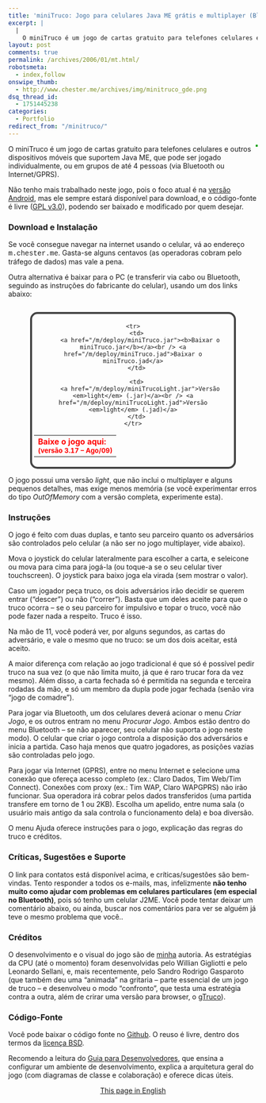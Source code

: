 ```yaml
---
title: 'miniTruco: Jogo para celulares Java ME grátis e multiplayer (Bluetooth/GPRS/3G).'
excerpt: |
  |
    O miniTruco é um jogo de cartas gratuito para telefones celulares e outros dispositivos móveis que suportem Java (J2ME), que pode ser jogado individualmente, ou em grupos de até 4 pessoas (via Bluetooth ou Internet/GPRS). Você também pode jogar direto...
layout: post
comments: true
permalink: /archives/2006/01/mt.html/
robotsmeta:
  - index,follow
onswipe_thumb:
  - http://www.chester.me/archives/img/minitruco_gde.png
dsq_thread_id:
  - 1751445238
categories:
  - Portfolio
redirect_from: "/minitruco/"  
---
```

<img style="float: right; margin-left: 4px; margin-bottom:4px;border: 2px solid #00A000;" src="http://www.chester.me/archives/img/minitruco_gde.png" alt="" />O miniTruco é um jogo de cartas gratuito para telefones celulares e outros dispositivos móveis que suportem Java ME, que pode ser jogado individualmente, ou em grupos de até 4 pessoas (via Bluetooth ou Internet/GPRS).

Não tenho mais trabalhado neste jogo, pois o foco atual é na [versão Android][1], mas ele sempre estará disponível para download, e o código-fonte é livre ([GPL v3.0][2]), podendo ser baixado e modificado por quem desejar.

<!--more-->

<h3 name="instalacao" style="clear: left;">
  Download e Instalação
</h3>

Se você consegue navegar na internet usando o celular, vá ao endereço <span style="font-family: Courier, 'Courier New', monospace;">m.chester.me</span>. Gasta-se alguns centavos (as operadoras cobram pelo tráfego de dados) mas vale a pena.

Outra alternativa é baixar para o PC (e transferir via cabo ou Bluetooth, seguindo as instruções do fabricante do celular), usando um dos links abaixo:

<div style="width:400px; margin-left:auto; margin-right:auto; margin-top:28px; margin-bottom: 12px; text-align: center; padding: 4px; border: 4px solid #444444; -moz-border-radius: 15px; border-radius: 15px;">
  <table style="width:100%">
    <tr>
      <td colspan="2" style="border:0; color: #ff0000; font-weight: bold;">
        Baixe o jogo aqui:<br /><small>(versão 3.17 &#8211; Ago/09)</small>
      </td>
    </tr>

    <tr>
      <td>
        <a href="/m/deploy/miniTruco.jar"><b>Baixar o miniTruco.jar</b></a><br /> <a href="/m/deploy/miniTruco.jad">Baixar o miniTruco.jad</a>
      </td>

      <td>
        <a href="/m/deploy/miniTrucoLight.jar">Versão <em>light</em> (.jar)</a><br /> <a href="/m/deploy/miniTrucoLight.jad">Versão <em>light</em> (.jad)</a>
      </td>
    </tr>
  </table>
</div>

O jogo possui uma versão *light*, que não inclui o multiplayer e alguns pequenos detalhes, mas exige menos memória (se você experimentar erros do tipo *OutOfMemory* com a versão completa, experimente esta).

<h3 style="clear: left;">
  Instruções
</h3>

O jogo é feito com duas duplas, e tanto seu parceiro quanto os adversários são controlados pelo celular (a não ser no jogo multiplayer, vide abaixo).

Mova o joystick do celular lateralmente para escolher a carta, e seleicone ou mova para cima para jogá-la (ou toque-a se o seu celular tiver touchscreen). O joystick para baixo joga ela virada (sem mostrar o valor).

Caso um jogador peça truco, os dois adversários irão decidir se querem entrar (&#8220;descer&#8221;) ou não (&#8220;correr&#8221;). Basta que um deles aceite para que o truco ocorra &#8211; se o seu parceiro for impulsivo e topar o truco, você não pode fazer nada a respeito. Truco é isso.

Na mão de 11, você poderá ver, por alguns segundos, as cartas do adversário, e vale o mesmo que no truco: se um dos dois aceitar, está aceito.

A maior diferença com relação ao jogo tradicional é que só é possível pedir truco na sua vez (o que não limita muito, já que é raro trucar fora da vez mesmo). Além disso, a carta fechada só é permitida na segunda e terceira rodadas da mão, e só um membro da dupla pode jogar fechada (senão vira &#8220;jogo de comadre&#8221;).

Para jogar via Bluetooth, um dos celulares deverá acionar o menu *Criar Jogo*, e os outros entram no menu *Procurar Jogo*. Ambos estão dentro do menu Bluetooth &#8211; se não aparecer, seu celular não suporta o jogo neste modo). O celular que criar o jogo controla a disposição dos adversários e inicia a partida. Caso haja menos que quatro jogadores, as posições vazias são controladas pelo jogo.

Para jogar via Internet (GPRS), entre no menu Internet e selecione uma conexão que ofereça acesso completo (ex.: Claro Dados, Tim Web/Tim Connect). Conexões com proxy (ex.: Tim WAP, Claro WAPGPRS) não irão funcionar. Sua operadora irá cobrar pelos dados transferidos (uma partida transfere em torno de 1 ou 2KB). Escolha um apelido, entre numa sala (o usuário mais antigo da sala controla o funcionamento dela) e boa diversão.

O menu Ajuda oferece instruções para o jogo, explicação das regras do truco e créditos.

<h3 style="clear: left;">
  Críticas, Sugestões e Suporte
</h3>

O link para contatos está disponível acima, e críticas/sugestões são bem-vindas. Tento responder a todos os e-mails, mas, infelizmente **não tenho muito como ajudar com problemas em celulares particulares (em especial no Bluetooth)**, pois só tenho um celular J2ME. Você pode tentar deixar um comentário abaixo, ou ainda, buscar nos comentários para ver se alguém já teve o mesmo problema que você..

<h3 style="clear: left;">
  Créditos
</h3>

O desenvolvimento e o visual do jogo são de [minha][3] autoria. As estratégias da CPU (até o momento) foram desenvolvidas pelo Willian Gigliotti e pelo Leonardo Sellani, e, mais recentemente, pelo Sandro Rodrigo Gasparoto (que também deu uma &#8220;animada&#8221; na gritaria &#8211; parte essencial de um jogo de truco &#8211; e desenvolveu o modo &#8220;confronto&#8221;, que testa uma estratégia contra a outra, além de crirar uma versão para browser, o [gTruco][4]).

<h3 style="clear: left;">
  Código-Fonte
</h3>

Você pode baixar o código fonte no [Github][5]. O reuso é livre, dentro dos termos da [licença BSD][6].

Recomendo a leitura do [Guia para Desenvolvedores][7], que ensina a configurar um ambiente de desenvolvimento, explica a arquitetura geral do jogo (com diagramas de classe e colaboração) e oferece dicas úteis.

<p style="text-align: center;">
  <a href="/minitruco_en">This page in English</a>
</p>

 [1]: /archives/2011/07/minitruco-android.html
 [2]: http://www.gnu.org/licenses/gpl-3.0.html
 [3]: /sobre
 [4]: http://www.gtruco.com.br/
 [5]: https://github.com/chesterbr/minitruco-j2me
 [6]: https://github.com/chesterbr/minitruco-j2me/blob/master/LICENSE
 [7]: https://rawgithub.com/chesterbr/minitruco-j2me/master/miniTruco/docs/index.html
